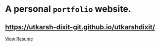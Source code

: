 # A personal `portfolio` website.
## https://utkarsh-dixit-git.github.io/utkarshdixit/
[View Resume](https://utkarsh-dixit-git.github.io/utkarshdixit/Resume.pdf)
